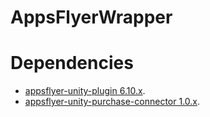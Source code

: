 # AppsFlyerWrapper

# Dependencies
- [appsflyer-unity-plugin 6.10.x](https://github.com/AppsFlyerSDK/appsflyer-unity-plugin).
- [appsflyer-unity-purchase-connector 1.0.x](https://github.com/AppsFlyerSDK/appsflyer-unity-purchase-connector).